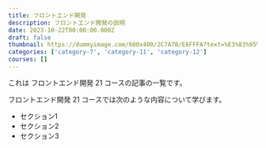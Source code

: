 ```yaml
---
title: フロントエンド開発
description: フロントエンド開発の説明
date: 2023-10-22T00:00:00.000Z
draft: false
thumbnail: https://dummyimage.com/600x400/2C7A7B/E6FFFA?text=%E3%83%95%E3%83%AD%E3%83%B3%E3%83%88%E3%82%A8%E3%83%B3%E3%83%89%E9%96%8B%E7%99%BA
categories: ['category-7', 'category-11', 'category-12']
courses: []
---
```


これは フロントエンド開発 21 コースの記事の一覧です。

  フロントエンド開発 21 コースでは次のような内容について学びます。

  - セクション1
  - セクション2
  - セクション3